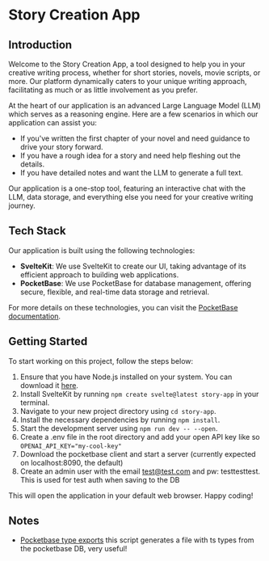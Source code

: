 # Story Creation App

## Introduction
Welcome to the Story Creation App, a tool designed to help you in your creative writing process, whether for short stories, novels, movie scripts, or more. Our platform dynamically caters to your unique writing approach, facilitating as much or as little involvement as you prefer.

At the heart of our application is an advanced Large Language Model (LLM) which serves as a reasoning engine. Here are a few scenarios in which our application can assist you:

- If you've written the first chapter of your novel and need guidance to drive your story forward.
- If you have a rough idea for a story and need help fleshing out the details.
- If you have detailed notes and want the LLM to generate a full text.

Our application is a one-stop tool, featuring an interactive chat with the LLM, data storage, and everything else you need for your creative writing journey.

## Tech Stack
Our application is built using the following technologies:

- **SvelteKit**: We use SvelteKit to create our UI, taking advantage of its efficient approach to building web applications.
- **PocketBase**: We use PocketBase for database management, offering secure, flexible, and real-time data storage and retrieval.

For more details on these technologies, you can visit the [PocketBase documentation](https://pocketbase.io/docs/).

## Getting Started
To start working on this project, follow the steps below:

1. Ensure that you have Node.js installed on your system. You can download it [here](https://nodejs.org/en/download/).
2. Install SvelteKit by running `npm create svelte@latest story-app` in your terminal.
3. Navigate to your new project directory using `cd story-app`.
4. Install the necessary dependencies by running `npm install`.
5. Start the development server using `npm run dev -- --open`.
6. Create a .env file in the root directory and add your open API key like so `OPENAI_API_KEY="my-cool-key"`
7. Download the pocketbase client and start a server (currently expected on localhost:8090, the default)
8. Create an admin user with the email test@test.com and pw: testtesttest. This is used for test auth when saving to the DB

This will open the application in your default web browser. Happy coding!


## Notes

- [Pocketbase type exports](https://github.com/patmood/pocketbase-typegen) this script generates a file with ts types from the pocketbase DB, very useful!
